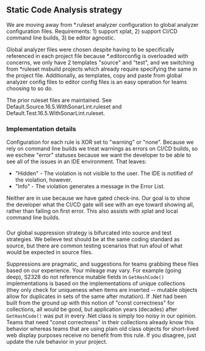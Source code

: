 ## Static Code Analysis strategy

We are moving away from *.ruleset analyzer configuration to global analyzer configuration files.  Requirements:  1) support xplat, 2) support CI/CD command line builds, 3) be editor agnostic.

Global analyzer files were chosen despite having to be specifically referenced in each project file because *.editorconfig is overloaded with concerns, we only have 2 templates "source" and "test",
and we switching from *ruleset msbuild projects which already require specifying the same in the project file.  Additionally, as templates, copy and paste from global analyzer config files to editor 
config files is an easy operation for teams choosing to so do.

The prior ruleset files are maintained.  See Default.Source.16.5.WithSonarLint.ruleset and Default.Test.16.5.WithSonarLint.ruleset.

### Implementation details

Configuration for each rule is XOR set to "warning" or "none".  Because we rely on command line builds we treat warnings as errors on CI/CD builds, so we eschew "error" statuses because we want 
the developer to be able to see all of the issues in an IDE environment.  That leaves:
   * "Hidden" - The violation is not visible to the user. The IDE is notified of the violation, however.
   * "Info" - The violation generates a message in the Error List.

Neither are in use because we have gated check-ins.  Our goal is to show the developer what the CI/CD gate will see with an eye toward showing all, rather than failing on first error.  This also 
assists with xplat and local command line builds.

###
Our global suppression strategy is bifurcated into source and test strategies.  We believe test should be at the same coding standard as source, but there are common testing scenarios that run afoul
of what would be expected in source files.

Suppressions are pragmatic, and suggestions for teams grabbing these files based on our experience.  Your mileage may vary.  For example (going deep), S2328 do not reference mutable fields in 
<code>GetHashCode()</code> implementations is based on the implementations of unique collections (they only check for uniqueness when items are inserted -- mutable objects allow for duplicates in 
sets of the same after mutation).  If .Net had been built from the ground up with this notion of "const correctness" for collections, all would be good, but application years (decades) after 
<code>GetHashCode()</code> was put in every .Net class is  simply too noisy in our opinion.  Teams that need "const correctness" in their collections already know this behavior whereas teams that are
using plain old class objects for short-lived web display purposes receive no benefit from this rule.  If you disagree, just update the rule behavior in your project.